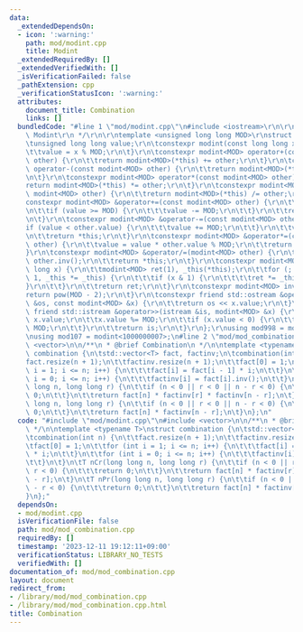 ```yaml
---
data:
  _extendedDependsOn:
  - icon: ':warning:'
    path: mod/modint.cpp
    title: Modint
  _extendedRequiredBy: []
  _extendedVerifiedWith: []
  _isVerificationFailed: false
  _pathExtension: cpp
  _verificationStatusIcon: ':warning:'
  attributes:
    document_title: Combination
    links: []
  bundledCode: "#line 1 \"mod/modint.cpp\"\n#include <iostream>\r\n\r\n/**\r\n * @brief\
    \ Modint\r\n */\r\n\r\ntemplate <unsigned long long MOD>\r\nstruct modint {\r\n\
    \tunsigned long long value;\r\n\tconstexpr modint(const long long x = 0) {\r\n\
    \t\tvalue = x % MOD;\r\n\t}\r\n\tconstexpr modint<MOD> operator+(const modint<MOD>\
    \ other) {\r\n\t\treturn modint<MOD>(*this) += other;\r\n\t}\r\n\tconstexpr modint<MOD>\
    \ operator-(const modint<MOD> other) {\r\n\t\treturn modint<MOD>(*this) -= other;\r\
    \n\t}\r\n\tconstexpr modint<MOD> operator*(const modint<MOD> other) {\r\n\t\t\
    return modint<MOD>(*this) *= other;\r\n\t}\r\n\tconstexpr modint<MOD> operator/(const\
    \ modint<MOD> other) {\r\n\t\treturn modint<MOD>(*this) /= other;\r\n\t}\r\n\t\
    constexpr modint<MOD> &operator+=(const modint<MOD> other) {\r\n\t\tvalue += other.value;\r\
    \n\t\tif (value >= MOD) {\r\n\t\t\tvalue -= MOD;\r\n\t\t}\r\n\t\treturn *this;\r\
    \n\t}\r\n\tconstexpr modint<MOD> &operator-=(const modint<MOD> other) {\r\n\t\t\
    if (value < other.value) {\r\n\t\t\tvalue += MOD;\r\n\t\t}\r\n\t\tvalue -= other.value;\r\
    \n\t\treturn *this;\r\n\t}\r\n\tconstexpr modint<MOD> &operator*=(const modint<MOD>\
    \ other) {\r\n\t\tvalue = value * other.value % MOD;\r\n\t\treturn *this;\r\n\t\
    }\r\n\tconstexpr modint<MOD> &operator/=(modint<MOD> other) {\r\n\t\t(*this) *=\
    \ other.inv();\r\n\t\treturn *this;\r\n\t}\r\n\tconstexpr modint<MOD> pow(long\
    \ long x) {\r\n\t\tmodint<MOD> ret(1), _this(*this);\r\n\t\tfor (; x > 0; x >>=\
    \ 1, _this *= _this) {\r\n\t\t\tif (x & 1) {\r\n\t\t\t\tret *= _this;\r\n\t\t\t\
    }\r\n\t\t}\r\n\t\treturn ret;\r\n\t}\r\n\tconstexpr modint<MOD> inv() {\r\n\t\t\
    return pow(MOD - 2);\r\n\t}\r\n\tconstexpr friend std::ostream &operator<<(ostream\
    \ &os, const modint<MOD> &x) {\r\n\t\treturn os << x.value;\r\n\t}\r\n\tconstexpr\
    \ friend std::istream &operator>>(istream &is, modint<MOD> &x) {\r\n\t\tis >>\
    \ x.value;\r\n\t\tx.value %= MOD;\r\n\t\tif (x.value < 0) {\r\n\t\t\tx.value +=\
    \ MOD;\r\n\t\t}\r\n\t\treturn is;\r\n\t}\r\n};\r\nusing mod998 = modint<998244353>;\r\
    \nusing mod107 = modint<1000000007>;\n#line 2 \"mod/mod_combination.cpp\"\n#include\
    \ <vector>\n\n/**\n * @brief Combination\n */\n\ntemplate <typename T>\nstruct\
    \ combination {\n\tstd::vector<T> fact, factinv;\n\tcombination(int n) {\n\t\t\
    fact.resize(n + 1);\n\t\tfactinv.resize(n + 1);\n\t\tfact[0] = 1;\n\t\tfor (int\
    \ i = 1; i <= n; i++) {\n\t\t\tfact[i] = fact[i - 1] * i;\n\t\t}\n\t\tfor (int\
    \ i = 0; i <= n; i++) {\n\t\t\tfactinv[i] = fact[i].inv();\n\t\t}\n\t}\n\tT nCr(long\
    \ long n, long long r) {\n\t\tif (n < 0 || r < 0 || n - r < 0) {\n\t\t\treturn\
    \ 0;\n\t\t}\n\t\treturn fact[n] * factinv[r] * factinv[n - r];\n\t}\n\tT nPr(long\
    \ long n, long long r) {\n\t\tif (n < 0 || r < 0 || n - r < 0) {\n\t\t\treturn\
    \ 0;\n\t\t}\n\t\treturn fact[n] * factinv[n - r];\n\t}\n};\n"
  code: "#include \"mod/modint.cpp\"\n#include <vector>\n\n/**\n * @brief Combination\n\
    \ */\n\ntemplate <typename T>\nstruct combination {\n\tstd::vector<T> fact, factinv;\n\
    \tcombination(int n) {\n\t\tfact.resize(n + 1);\n\t\tfactinv.resize(n + 1);\n\t\
    \tfact[0] = 1;\n\t\tfor (int i = 1; i <= n; i++) {\n\t\t\tfact[i] = fact[i - 1]\
    \ * i;\n\t\t}\n\t\tfor (int i = 0; i <= n; i++) {\n\t\t\tfactinv[i] = fact[i].inv();\n\
    \t\t}\n\t}\n\tT nCr(long long n, long long r) {\n\t\tif (n < 0 || r < 0 || n -\
    \ r < 0) {\n\t\t\treturn 0;\n\t\t}\n\t\treturn fact[n] * factinv[r] * factinv[n\
    \ - r];\n\t}\n\tT nPr(long long n, long long r) {\n\t\tif (n < 0 || r < 0 || n\
    \ - r < 0) {\n\t\t\treturn 0;\n\t\t}\n\t\treturn fact[n] * factinv[n - r];\n\t\
    }\n};"
  dependsOn:
  - mod/modint.cpp
  isVerificationFile: false
  path: mod/mod_combination.cpp
  requiredBy: []
  timestamp: '2023-12-11 19:12:11+09:00'
  verificationStatus: LIBRARY_NO_TESTS
  verifiedWith: []
documentation_of: mod/mod_combination.cpp
layout: document
redirect_from:
- /library/mod/mod_combination.cpp
- /library/mod/mod_combination.cpp.html
title: Combination
---
```


